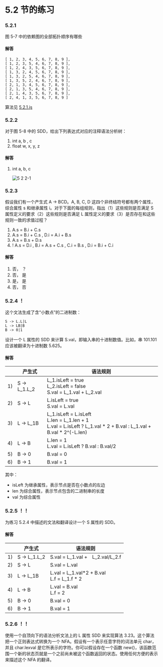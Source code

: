 # 5.2 节的练习

### 5.2.1

图 5-7 中的依赖图的全部拓扑顺序有哪些

#### 解答

    [ 1, 2, 3, 4, 5, 6, 7, 8, 9 ],
    [ 1, 2, 3, 5, 4, 6, 7, 8, 9 ],
    [ 1, 2, 4, 3, 5, 6, 7, 8, 9 ],
    [ 1, 3, 2, 4, 5, 6, 7, 8, 9 ],
    [ 1, 3, 2, 5, 4, 6, 7, 8, 9 ],
    [ 1, 3, 5, 2, 4, 6, 7, 8, 9 ],
    [ 2, 1, 3, 4, 5, 6, 7, 8, 9 ],
    [ 2, 1, 3, 5, 4, 6, 7, 8, 9 ],
    [ 2, 1, 4, 3, 5, 6, 7, 8, 9 ],
    [ 2, 4, 1, 3, 5, 6, 7, 8, 9 ]

算法见 [5.2.1.js](5.2.1.js)

### 5.2.2

对于图 5-8 中的 SDD，给出下列表达式对应的注释语法分析树：

1. int a, b , c
2. float w, x, y, z

#### 解答

1. int a, b, c
    
    ![5 2 2-1](https://f.cloud.github.com/assets/340282/890975/faf883c0-fa43-11e2-8d6c-eec2e33f771e.gif)


### 5.2.3

假设我们有一个产生式 A -> BCD。A, B, C, D 这四个非终结符号都有两个属性，综合属性 s 和继承属性 i。对于下面的每组规则，指出（1）这些规则是否满足 S 属性定义的要求（2）这些规则是否满足 L 属性定义的要求（3）是否存在和这些规则一致的求值过程？

1. A.s = B.i + C.s
2. A.s = B.i + C.s , D.i = A.i + B.s
3. A.s = B.s + D.s
4. ! A.s = D.i , B.i = A.s + C.s , C.i = B.s , D.i = B.i + C.i

#### 解答

1. 否， ？
2. 否， 是
3. 是， 是
4. 否， 否


### 5.2.4 ！

这个文法生成了含“小数点”的二进制数：

    S -> L.L|L
    L -> LB|B
    B -> 0|1

设计一个 L 属性的 SDD 来计算 S.val，即输入串的十进制数值。比如，串 101.101 应该被翻译为十进制数 5.625。

#### 解答

<table>
    <thead>
        <tr>
            <th></th>
            <th>产生式</th>
            <th>语法规则</th>
        </tr>
    </thead>
    <tbody>
        <tr>
            <td>1)</td>
            <td>S -> L_1.L_2</td>
            <td>
                L_1.isLeft = true<br/>
                L_2.isLeft = false<br/>
                S.val = L_1.val + L_2.val
            </td>
        </tr>
        <tr>
            <td>2)</td>
            <td>S -> L</td>
            <td>
                L.isLeft = true<br/>
                S.val = L.val
            </td>
        </tr>
        <tr>
            <td>3)</td>
            <td>L -> L_1B</td>
            <td>
                L_1.isLeft = L.isLeft<br/>
                L.len = L_1.len + 1<br/> 
                L.val = L.isLeft ? L_1.val * 2 + B.val : L_1.val + B.val * 2^(-L.len)
            </td>
        </tr>
        <tr>
            <td>4)</td>
            <td>L -> B</td>
            <td>
                L.len = 1<br/>
                L.val = L.isLeft ? B.val : B.val/2
            </td>
        </tr>  
        <tr>
            <td>5)</td>
            <td>B -> 0</td>
            <td>B.val = 0</td>
        </tr>
        <tr>
            <td>6)</td>
            <td>B -> 1</td>
            <td>B.val = 1</td>
        </tr>
    </tbody>
</table>

其中：

- isLeft 为继承属性，表示节点是否在小数点的左边
- len 为综合属性，表示节点包含的二进制串的长度
- val 为综合属性

### 5.2.5 ！！

为练习 5.2.4 中描述的文法和翻译设计一个 S 属性的 SDD。

#### 解答

<table>
    <thead>
        <tr>
            <th></th>
            <th>产生式</th>
            <th>语法规则</th>
        </tr>
    </thead>
    <tbody>
        <tr>
            <td>1)</td>
            <td>S -> L_1.L_2</td>
            <td>
                S.val = L_1.val +　L_2.val/L_2.f
            </td>
        </tr>
        <tr>
            <td>2)</td>
            <td>S -> L</td>
            <td>
                S.val = L.val
            </td>
        </tr>
        <tr>
            <td>3)</td>
            <td>L -> L_1B</td>
            <td>
                L.val = L_1.val*2 + B.val</br>
                L.f = L_1.f * 2
            </td>
        </tr>
        <tr>
            <td>4)</td>
            <td>L -> B</td>
            <td>
                L.val = B.val</br>
                L.f = 2
            </td>
        </tr>
        <tr>
            <td>5)</td>
            <td>B -> 0</td>
            <td>B.val = 0</td>
        </tr>
        <tr>
            <td>6)</td>
            <td>B -> 1</td>
            <td>B.val = 1</td>
        </tr>
    </tbody>
</table>        

### 5.2.6 ！！

使用一个自顶向下的语法分析文法上的 L 属性 SDD 来实现算法 3.23。这个算法把一个正则表达式转换为一个 NFA。假设有一个表示任意字符的词法单元 char，并且 char.lexval 是它所表示的字符。你可以假设存在一个函数 new()，该函数范围一个新的状态页就是一个之前尚未被这个函数返回的状态。使用任何方便的表示来描述这个 NFA 的翻译。